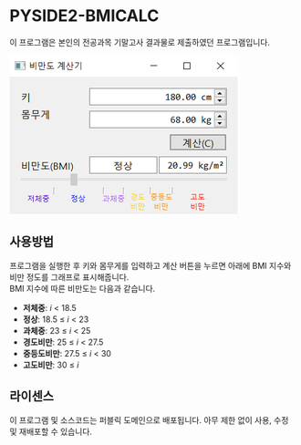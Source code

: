 # PYSIDE2-BMICALC

이 프로그램은 본인의 전공과목 기말고사 결과물로 제출하였던 프로그램입니다.

![비만도 계산기 스크린샷](./img/bmicalc.png)

## 사용방법
프로그램을 실행한 후 키와 몸무게를 입력하고 계산 버튼을 누르면 아래에 BMI 지수와 비만 정도를 그래프로 표시해줍니다.  
BMI 지수에 따른 비만도는 다음과 같습니다.  
* **저체중**: *i* < 18.5 
* **정상**: 18.5 ≤ *i* < 23 
* **과체중**: 23 ≤ *i* < 25 
* **경도비만**: 25 ≤ *i* < 27.5 
* **중등도비만**: 27.5 ≤ *i* < 30 
* **고도비만**: 30 ≤ *i* 

## 라이센스
이 프로그램 및 소스코드는 퍼블릭 도메인으로 배포됩니다.
아무 제한 없이 사용, 수정 및 재배포할 수 있습니다.
